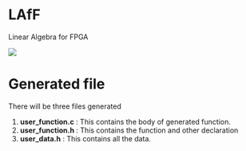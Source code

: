 # LAfF
Linear Algebra for FPGA



![](https://github.com/harshshukla7/LAfF/blob/harsh/documentation/images/LAfF_logo.jpg)



# Generated file
There will be three files generated

1. **user_function.c** : This contains the body of generated function.
2. **user_function.h** : This contains the function and other declaration
3. **user_data.h** : This contains all the data.


